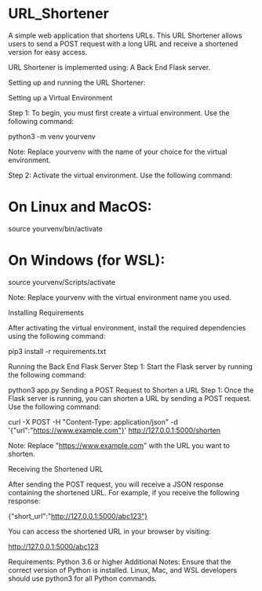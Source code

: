 # URL_Shortener
A simple web application that shortens URLs. This URL Shortener allows users to send a POST request with a long URL and receive a shortened version for easy access.

URL Shortener is implemented using:
A Back End Flask server.


Setting up and running the URL Shortener:

Setting up a Virtual Environment

Step 1: To begin, you must first create a virtual environment. Use the following command:


python3 -m venv yourvenv

Note: Replace yourvenv with the name of your choice for the virtual environment.

Step 2: Activate the virtual environment. Use the following command:

# On Linux and MacOS:
source yourvenv/bin/activate

# On Windows (for WSL):
source yourvenv/Scripts/activate


Note: Replace yourvenv with the virtual environment name you used.

Installing Requirements

After activating the virtual environment, install the required dependencies using the following command:

pip3 install -r requirements.txt


Running the Back End Flask Server
Step 1: Start the Flask server by running the following command:


python3 app.py
Sending a POST Request to Shorten a URL
Step 1: Once the Flask server is running, you can shorten a URL by sending a POST request. Use the following command:

curl -X POST -H "Content-Type: application/json" -d '{"url":"https://www.example.com"}' http://127.0.0.1:5000/shorten


Note: Replace "https://www.example.com" with the URL you want to shorten.


Receiving the Shortened URL


After sending the POST request, you will receive a JSON response containing the shortened URL. For example, if you receive the following response:


{"short_url":"http://127.0.0.1:5000/abc123"}


You can access the shortened URL in your browser by visiting:


http://127.0.0.1:5000/abc123


Requirements:
Python 3.6 or higher
Additional Notes:
Ensure that the correct version of Python is installed.
Linux, Mac, and WSL developers should use python3 for all Python commands.
